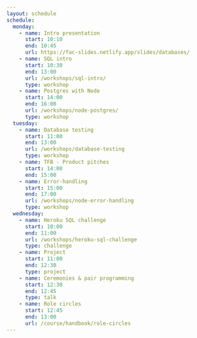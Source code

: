 ```yaml
---
layout: schedule
schedule:
  monday:
    - name: Intro presentation
      start: 10:10
      end: 10:45
      url: https://fac-slides.netlify.app/slides/databases/
    - name: SQL intro
      start: 10:30
      end: 13:00
      url: /workshops/sql-intro/
      type: workshop
    - name: Postgres with Node
      start: 14:00
      end: 16:00
      url: /workshops/node-postgres/
      type: workshop
  tuesday:
    - name: Database testing
      start: 11:00
      end: 13:00
      url: /workshops/database-testing
      type: workshop
    - name: TFB - Product pitches
      start: 14:00
      end: 15:00
    - name: Error-handling
      start: 15:00
      end: 17:00
      url: /workshops/node-error-handling
      type: workshop
  wednesday:
    - name: Heroku SQL challenge
      start: 10:00
      end: 11:00
      url: /workshops/heroku-sql-challenge
      type: challenge
    - name: Project
      start: 11:00
      end: 12:30
      type: project
    - name: Ceremonies & pair programming
      start: 12:30
      end: 12:45
      type: talk
    - name: Role circles
      start: 12:45
      end: 13:00
      url: /course/handbook/role-circles
---
```


